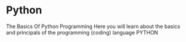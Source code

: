 # Python
The Basics Of Python Programming
Here you will learn about the basics and principals of the programming (coding) language PYTHON
